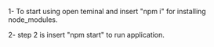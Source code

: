 1- To start using open teminal and insert "npm i" for installing node_modules.


2- step 2 is insert "npm start" to run application.
